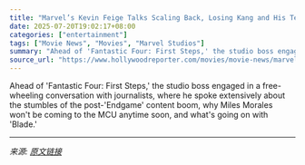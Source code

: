 ```yaml
---
title: "Marvel’s Kevin Feige Talks Scaling Back, Losing Kang and His Texts to James Gunn After ‘Superman’"
date: 2025-07-20T19:02:17+08:00
categories: ["entertainment"]
tags: ["Movie News", "Movies", "Marvel Studios"]
summary: "Ahead of 'Fantastic Four: First Steps,' the studio boss engaged in a free-wheeling conversation with journalists, where he spoke extensively about the stumbles of the post-'Endgame' content boom, why "
source_url: "https://www.hollywoodreporter.com/movies/movie-news/marvels-kevin-feige-fantastic-four-superman-1236324127/"
---
```


Ahead of 'Fantastic Four: First Steps,' the studio boss engaged in a free-wheeling conversation with journalists, where he spoke extensively about the stumbles of the post-'Endgame' content boom, why Miles Morales won't be coming to the MCU anytime soon, and what's going on with 'Blade.'

---

*来源: [原文链接](https://www.hollywoodreporter.com/movies/movie-news/marvels-kevin-feige-fantastic-four-superman-1236324127/)*
